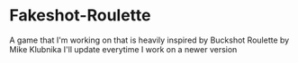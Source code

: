 # Fakeshot-Roulette
A game that I'm working on that is heavily inspired by Buckshot Roulette by Mike Klubnika
I'll update everytime I work on a newer version
